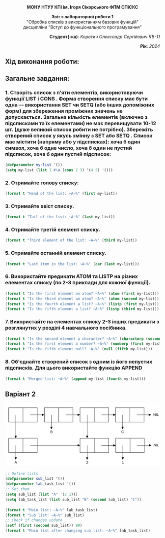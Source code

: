 <p align="center"><b>МОНУ НТУУ КПІ ім. Ігоря Сікорського ФПМ СПіСКС</b></p>
<p align="center">
<b>Звіт з лабораторної роботи 1</b><br/>
"Обробка списків з використанням базових функцій"<br/>
дисципліни "Вступ до функціонального програмування"
</p>

<p align="right"><b>Студент(-ка)</b>: <i>Коротич Олександр Сергійович КВ-11</i><p>
<p align="right"><b>Рік</b>: <i>2024</i><p>

## Хід виконання роботи:

## Загальне завдання:

### 1. Створіть список з п'яти елементів, використовуючи функції LIST і CONS . Форма створення списку має бути одна — використання SET чи SETQ (або інших допоміжних форм) для збереження проміжних значень не допускається. Загальна кількість елементів (включно з підсписками та їх елементами) не має перевищувати 10-12 шт. (дуже великий список робити не потрібно). Збережіть створений список у якусь змінну з SET або SETQ . Список має містити (напряму або у підсписках): хоча б один символ, хоча б одне число, хоча б один не пустий підсписок, хоча б один пустий підсписок:
```lisp
(defparameter my-list '())
(setq my-list (list 1 #\A (cons 2 3) '(4 5) '()))
```
### 2. Отримайте голову списку:
```lisp
(format t "Head of the list: ~A~%" (first my-list))
```
### 3. Отримайте хвіст списку.
```lisp
(format t "Tail of the list: ~A~%" (last my-list))
```
### 4. Отримайте третій елемент списку.
```lisp
(format t "Third element of the list: ~A~%" (third my-list))
```
### 5. Отримайте останній елемент списку.
```lisp
(format t "Last item in the list: ~A~%" (car (last my-list)))
```
### 6. Використайте предикати ATOM та LISTP на різних елементах списку (по 2-3 приклади для кожної функції).
```lisp
(format t "Is the first element an atom? ~A~%" (atom (first my-list)))
(format t "Is the third element an atom? ~A~%" (atom (second my-list)))
(format t "Is the fourth element a list? ~A~%" (listp (first my-list)))
(format t "Is the fifth element a list? ~A~%" (listp (third my-list)))
```
### 7. Використайте на елементах списку 2-3 інших предикати з розглянутих у розділі 4 навчального посібника.
```lisp
(format t "Is the second element a character? ~A~%" (characterp (second my-list)))
(format t "Is the first element a number? ~A~%" (numberp (first my-list)))
(format t "Is the fifth element null? ~A~%" (null (fifth my-list)))
```
### 8. Об'єднайте створений список з одним із його непустих підсписків. Для цього використайте функцію APPEND 
```lisp
(format t "Merged list: ~A~%" (append my-list (fourth my-list)))
```
## Варіант 2
<p align="center">
<img src="lab-1-variant.png">
</p>

```lisp
;; Define lists
(defparameter sub_list '())
(defparameter lab_task_list '())
;; Set them
(setq sub_list (list "A" '(2 1)))
(setq lab_task_list (list sub_list "B" (second sub_list) "C"))

(format t "Main list: ~A~%" lab_task_list)
(format t "Sub list: ~A~%" sub_list)
;; Check if changes update
(setf (first (second sub_list)) 99)
(format t "Main list after changing sub list: ~A~%" lab_task_list)
```